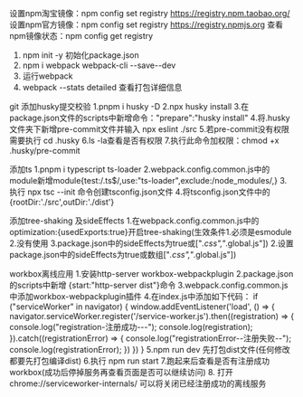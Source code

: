 设置npm淘宝镜像：npm config set registry https://registry.npm.taobao.org/
设置npm官方镜像：npm config set registry https://registry.npmjs.org
查看npm镜像状态：npm config get registry

1. npm init -y  初始化package.json
2. npm i webpack webpack-cli --save--dev
3. 运行webpack
4. webpack --stats detailed 查看打包详细信息

git 添加husky提交校验
1.pnpm i husky -D
2.npx husky install
3.在package.json文件的scripts中新增命令："prepare":"husky install"
4.将.husky文件夹下新增pre-commit文件并输入 npx eslint ./src
5.若pre-commit没有权限 需要执行 cd .husky 
6.ls -la查看是否有权限
7.执行此命令加权限：chmod +x .husky/pre-commit 


添加ts
1.pnpm i typescript ts-loader
2.webpack.config.common.js中的module新增module{test:/\.ts$/,use:"ts-loader",exclude:/node_modules/,}
3.执行 npx  tsc --init 命令创建tsconfig.json文件
4.将tsconfig.json文件中的 {rootDir:'./src',outDir:'./dist'} 

添加tree-shaking 及sideEffects
1.在webpack.config.common.js中的optimization:{usedExports:true}开启tree-shaking(生效条件1.必须是esmodule 2.没有使用 3.package.json中的sideEffects为true或["*.css","*.global.js"])
2.设置package.json中的sideEffects为true或数组["*.css","*.global.js"])


workbox离线应用
1.安装http-server  workbox-webpackplugin
2.package.json的scripts中新增 {start:"http-server dist"}命令
3.webpack.config.common.js中添加workbox-webpackplugin插件
4.在index.js中添加如下代码：
    if ("serviceWorker" in navigator) {
        window.addEventListener('load', () => {
            navigator.serviceWorker.register('/service-worker.js').then((registration) => {
                console.log("registration-注册成功---");
                console.log(registration);
            }).catch((registrationError) => {
                console.log("registrationError--注册失败--");
                console.log(registrationError);
            })
        })
    }
5.npm run dev 先打包dist文件(任何修改都要先打包编译dist)
6.执行 npm run start
7.跑起来后查看是否有注册成功workbox(成功后停掉服务再查看页面是否可以继续访问)
8. 打开 chrome://serviceworker-internals/  可以将关闭已经注册成功的离线服务
